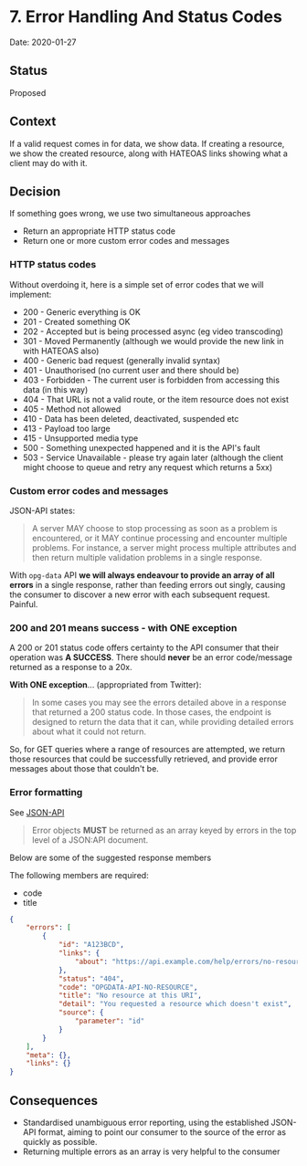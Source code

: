 # 7. Error Handling And Status Codes

Date: 2020-01-27

## Status

Proposed

## Context

If a valid request comes in for data, we show data. If creating a resource, we show the created resource, along with HATEOAS links showing what a client may do with it.

## Decision

If something goes wrong, we use two simultaneous approaches

* Return an appropriate HTTP status code
* Return one or more custom error codes and messages

### HTTP status codes

Without overdoing it, here is a simple set of error codes that we will implement:

* 200 - Generic everything is OK
* 201 - Created something OK
* 202 - Accepted but is being processed async (eg video transcoding)
* 301 - Moved Permanently (although we would provide the new link in with HATEOAS also)
* 400 - Generic bad request (generally invalid syntax)
* 401 - Unauthorised (no current user and there should be)
* 403 - Forbidden - The current user is forbidden from accessing this data (in this way)
* 404 - That URL is not a valid route, or the item resource does not exist
* 405 - Method not allowed
* 410 - Data has been deleted, deactivated, suspended etc
* 413 - Payload too large
* 415 - Unsupported media type
* 500 - Something unexpected happened and it is the API's fault
* 503 - Service Unavailable - please try again later (although the client might choose to queue and retry any request which returns a 5xx)

### Custom error codes and messages

JSON-API states:
> A server MAY choose to stop processing as soon as a problem is encountered, or it MAY continue processing and encounter multiple problems. For instance, a server might process multiple attributes and then return multiple validation problems in a single response.

With `opg-data` API **we will always endeavour to provide an array of all errors** in a single response, rather than feeding errors out singly, causing the consumer to discover a new error with each subsequent request. Painful.

### <a name="errors-in-20x"></a> 200 and 201 means success - with ONE exception

A 200 or 201 status code offers certainty to the API consumer that their operation was **A SUCCESS**. There should **never** be an error code/message returned as a response to a 20x.

**With ONE exception**... (appropriated from Twitter):

> In some cases you may see the errors detailed above in a response that returned a 200 status code. In those cases, the endpoint is designed to return the data that it can, while providing detailed errors about what it could not return.

So, for GET queries where a range of resources are attempted, we return those resources that could be successfully retrieved, and provide error messages about those that couldn't be.

### Error formatting

See [JSON-API](https://jsonapi.org/format/#errors)

> Error objects **MUST** be returned as an array keyed by errors in the top level of a JSON:API document.

Below are some of the suggested response members

The following members are required:

* code
* title

```json
{
    "errors": [
        {
            "id": "A123BCD",
            "links": {
                "about": "https://api.example.com/help/errors/no-resource"
            },
            "status": "404",
            "code": "OPGDATA-API-NO-RESOURCE",
            "title": "No resource at this URI",
            "detail": "You requested a resource which doesn't exist",
            "source": {
                "parameter": "id"
            }
        }
    ],
    "meta": {},
    "links": {}
}
```

## Consequences

* Standardised unambiguous error reporting, using the established JSON-API format, aiming to point our consumer to the source of the error as quickly as possible.
* Returning multiple errors as an array is very helpful to the consumer

